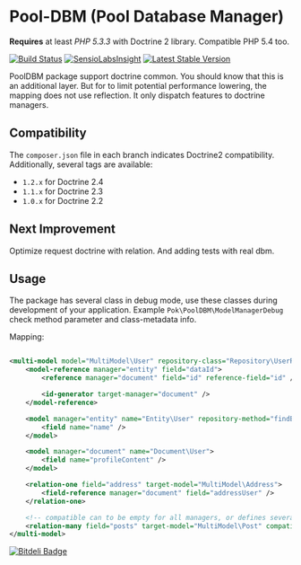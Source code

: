 Pool-DBM (Pool Database Manager)
=======

**Requires** at least *PHP 5.3.3* with Doctrine 2 library. Compatible PHP 5.4 too.

[![Build Status](https://travis-ci.org/pokap/pool-dbm.png?branch=master)](https://travis-ci.org/pokap/pool-dbm)
[![SensioLabsInsight](https://insight.sensiolabs.com/projects/dc654b6f-aaca-4b69-aeae-5774d74e3a36/mini.png)](https://insight.sensiolabs.com/projects/dc654b6f-aaca-4b69-aeae-5774d74e3a36)
[![Latest Stable Version](https://poser.pugx.org/pokap/pool-dbm/v/stable.png)](https://packagist.org/packages/pokap/pool-dbm)

PoolDBM package support doctrine common. You should know that this is an additional layer. But for to limit
potential performance lowering, the mapping does not use reflection.
It only dispatch features to doctrine managers.

Compatibility
-------------

The `composer.json` file in each branch indicates Doctrine2 compatibility.
Additionally, several tags are available:

 * `1.2.x` for Doctrine 2.4
 * `1.1.x` for Doctrine 2.3
 * `1.0.x` for Doctrine 2.2

Next Improvement
-------------

Optimize request doctrine with relation. And adding tests with real dbm.

Usage
-------------

The package has several class in debug mode, use these classes during development of your application.
Example `Pok\PoolDBM\ModelManagerDebug` check method parameter and class-metadata info.

Mapping:

``` xml

<multi-model model="MultiModel\User" repository-class="Repository\UserRepository">
    <model-reference manager="entity" field="dataId">
        <reference manager="document" field="id" reference-field="id" />

        <id-generator target-manager="document" />
    </model-reference>

    <model manager="entity" name="Entity\User" repository-method="findByIds">
        <field name="name" />
    </model>

    <model manager="document" name="Document\User">
        <field name="profileContent" />
    </model>

    <relation-one field="address" target-model="MultiModel\Address">
        <field-reference manager="document" field="addressUser" />
    </relation-one>

    <!-- compatible can to be empty for all managers, or defines several managers -->
    <relation-many field="posts" target-model="MultiModel\Post" compatible="entity,document" />
</multi-model>
```


[![Bitdeli Badge](https://d2weczhvl823v0.cloudfront.net/pokap/pool-dbm/trend.png)](https://bitdeli.com/free "Bitdeli Badge")

